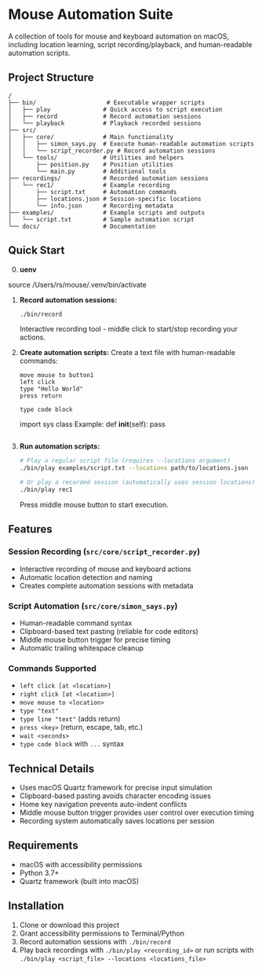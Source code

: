 # Mouse Automation Suite

A collection of tools for mouse and keyboard automation on macOS, including location learning, script recording/playback, and human-readable automation scripts.

## Project Structure

```
/
├── bin/                    # Executable wrapper scripts
│   ├── play               # Quick access to script execution
│   ├── record             # Record automation sessions
│   └── playback           # Playback recorded sessions
├── src/
│   ├── core/              # Main functionality
│   │   ├── simon_says.py  # Execute human-readable automation scripts
│   │   └── script_recorder.py # Record automation sessions
│   └── tools/             # Utilities and helpers
│       ├── position.py    # Position utilities
│       └── main.py        # Additional tools
├── recordings/            # Recorded automation sessions
│   └── rec1/              # Example recording
│       ├── script.txt     # Automation commands
│       ├── locations.json # Session-specific locations
│       └── info.json      # Recording metadata
├── examples/              # Example scripts and outputs
│   └── script.txt         # Sample automation script
└── docs/                  # Documentation
```

## Quick Start

0. **uenv**

source /Users/rs/mouse/.venv/bin/activate

1. **Record automation sessions:**

   ```bash
   ./bin/record
   ```

   Interactive recording tool - middle click to start/stop recording your actions.

2. **Create automation scripts:**
   Create a text file with human-readable commands:

   ```
   move mouse to button1
   left click
   type "Hello World"
   press return

   type code block
   ```

   import sys
   class Example:
   def **init**(self):
   pass

   ```

   ```

3. **Run automation scripts:**

   ```bash
   # Play a regular script file (requires --locations argument)
   ./bin/play examples/script.txt --locations path/to/locations.json

   # Or play a recorded session (automatically uses session locations)
   ./bin/play rec1
   ```

   Press middle mouse button to start execution.

## Features

### Session Recording (`src/core/script_recorder.py`)

- Interactive recording of mouse and keyboard actions
- Automatic location detection and naming
- Creates complete automation sessions with metadata

### Script Automation (`src/core/simon_says.py`)

- Human-readable command syntax
- Clipboard-based text pasting (reliable for code editors)
- Middle mouse button trigger for precise timing
- Automatic trailing whitespace cleanup

### Commands Supported

- `left click [at <location>]`
- `right click [at <location>]`
- `move mouse to <location>`
- `type "text"`
- `type line "text"` (adds return)
- `press <key>` (return, escape, tab, etc.)
- `wait <seconds>`
- `type code block` with `...` syntax

## Technical Details

- Uses macOS Quartz framework for precise input simulation
- Clipboard-based pasting avoids character encoding issues
- Home key navigation prevents auto-indent conflicts
- Middle mouse button trigger provides user control over execution timing
- Recording system automatically saves locations per session

## Requirements

- macOS with accessibility permissions
- Python 3.7+
- Quartz framework (built into macOS)

## Installation

1. Clone or download this project
2. Grant accessibility permissions to Terminal/Python
3. Record automation sessions with `./bin/record`
4. Play back recordings with `./bin/play <recording_id>` or run scripts with `./bin/play <script_file> --locations <locations_file>`

